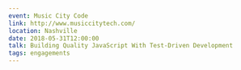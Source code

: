 ```yaml
---
event: Music City Code
link: http://www.musiccitytech.com/
location: Nashville
date: 2018-05-31T12:00:00
talk: Building Quality JavaScript With Test-Driven Development
tags: engagements
---
```

